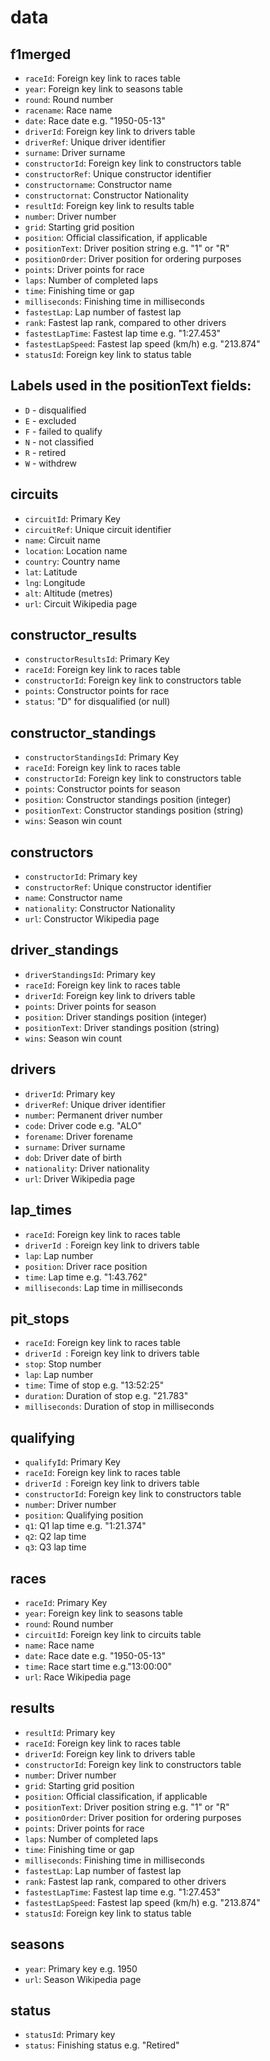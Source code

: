 # data

## f1merged

- `raceId`: Foreign key link to races table
- `year`: Foreign key link to seasons table     
- `round`: Round number
- `racename`: Race name
- `date`: Race date e.g. "1950-05-13"
- `driverId`: Foreign key link to drivers table    
- `driverRef`: Unique driver identifier
- `surname`: Driver surname
- `constructorId`: Foreign key link to constructors table
- `constructorRef`: Unique constructor identifier
- `constructorname`: Constructor name
- `constructornat`: Constructor Nationality
- `resultId`: Foreign key link to results table
- `number`: Driver number 
- `grid`: Starting grid position
- `position`: Official classification, if applicable
- `positionText`: Driver position string e.g. "1" or "R"
- `positionOrder`: Driver position for ordering purposes
- `points`: Driver points for race
- `laps`: Number of completed laps
- `time`: Finishing time or gap   
- `milliseconds`: Finishing time in milliseconds
- `fastestLap`: Lap number of fastest lap
- `rank`: Fastest lap rank, compared to other drivers
- `fastestLapTime`: Fastest lap time e.g. "1:27.453"
- `fastestLapSpeed`: Fastest lap speed (km/h) e.g. "213.874"
- `statusId`: Foreign key link to status table

## Labels used in the positionText fields:                          
- `D` - disqualified                                             
- `E` - excluded                                                
- `F` - failed to qualify                                       
- `N` - not classified                                           
- `R` - retired                                                 
- `W` - withdrew       

## circuits

- `circuitId`: Primary Key 
- `circuitRef`: Unique circuit identifier
- `name`: Circuit name
- `location`: Location name
- `country`: Country name  
- `lat`: Latitude 
- `lng`: Longitude
- `alt`: Altitude (metres)
- `url`: Circuit Wikipedia page


## constructor_results

- `constructorResultsId`: Primary Key 
- `raceId`: Foreign key link to races table
- `constructorId`: Foreign key link to constructors table
- `points`: Constructor points for race
- `status`: "D" for disqualified (or null)  

## constructor_standings

- `constructorStandingsId`: Primary Key 
- `raceId`: Foreign key link to races table
- `constructorId`: Foreign key link to constructors table
- `points`: Constructor points for season
- `position`: Constructor standings position (integer)
- `positionText`: Constructor standings position (string)
- `wins`: Season win count

## constructors

- `constructorId`: Primary key     
- `constructorRef`: Unique constructor identifier
- `name`: Constructor name
- `nationality`: Constructor Nationality
- `url`: Constructor Wikipedia page

## driver_standings

- `driverStandingsId`: Primary key     
- `raceId`: Foreign key link to races table
- `driverId`: Foreign key link to drivers table
- `points`: Driver points for season
- `position`:  Driver standings position (integer)
- `positionText`: Driver standings position (string) 
- `wins`: Season win count

## drivers

- `driverId`: Primary key     
- `driverRef`: Unique driver identifier
- `number`: Permanent driver number
- `code`: Driver code e.g. "ALO"
- `forename`: Driver forename
- `surname`: Driver surname
- `dob`: Driver date of birth
- `nationality`: Driver nationality 
- `url`: Driver Wikipedia page

## lap_times 

- `raceId`: Foreign key link to races table     
- `driverId `: Foreign key link to drivers table
- `lap`: Lap number
- `position`: Driver race position 
- `time`: Lap time e.g. "1:43.762"  
- `milliseconds`: Lap time in milliseconds  

## pit_stops

- `raceId`: Foreign key link to races table     
- `driverId `: Foreign key link to drivers table
- `stop`: Stop number 
- `lap`: Lap number
- `time`: Time of stop e.g. "13:52:25"     
- `duration`: Duration of stop e.g. "21.783" 
- `milliseconds`: Duration of stop in milliseconds 

## qualifying

- `qualifyId`: Primary Key
- `raceId`: Foreign key link to races table     
- `driverId `: Foreign key link to drivers table
- `constructorId`: Foreign key link to constructors table
- `number`: Driver number
- `position`: Qualifying position
- `q1`: Q1 lap time e.g. "1:21.374"   
- `q2`: Q2 lap time
- `q3`: Q3 lap time 

## races 
- `raceId`: Primary Key
- `year`: Foreign key link to seasons table    
- `round`: Round number
- `circuitId`: Foreign key link to circuits table
- `name`: Race name
- `date`: Race date e.g. "1950-05-13"
- `time`: Race start time e.g."13:00:00"   
- `url`: Race Wikipedia page

## results

- `resultId`: Primary key
- `raceId`: Foreign key link to races table
- `driverId`: Foreign key link to drivers table    
- `constructorId`: Foreign key link to constructors table
- `number`: Driver number 
- `grid`: Starting grid position
- `position`: Official classification, if applicable
- `positionText`: Driver position string e.g. "1" or "R"
- `positionOrder`: Driver position for ordering purposes
- `points`: Driver points for race
- `laps`: Number of completed laps
- `time`: Finishing time or gap   
- `milliseconds`: Finishing time in milliseconds
- `fastestLap`: Lap number of fastest lap
- `rank`: Fastest lap rank, compared to other drivers
- `fastestLapTime`: Fastest lap time e.g. "1:27.453"
- `fastestLapSpeed`: Fastest lap speed (km/h) e.g. "213.874"
- `statusId`: Foreign key link to status table

## seasons 

- `year`: Primary key e.g. 1950
- `url`: Season Wikipedia page

## status 

- `statusId`: Primary key
- `status`: Finishing status e.g. "Retired"

   


